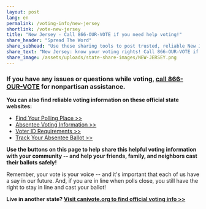 ```yaml
---
layout: post
lang: en
permalink: /voting-info/new-jersey
shortlink: /vote-new-jersey
title: "New Jersey - Call 866-OUR-VOTE if you need help voting!"
share_header: "Spread The Word"
share_subhead: "Use these sharing tools to post trusted, reliable New Jersey voting information!"
share_text: "New Jersey: know your voting rights! Call 866-OUR-VOTE if you need help voting, or use these official resources."
share_image: /assets/uploads/state-share-images/NEW-JERSEY.png
---
```

### **If you have any issues or questions while voting, [call 866-OUR-VOTE](tel:8666878683) for nonpartisan assistance.**

**You can also find reliable voting information on these official state websites:**

* [Find Your Polling Place >>](https://voter.njsvrs.com/PublicAccess/servlet/com.saber.publicaccess.control.PublicAccessNavigationServlet?USERPROCESS=MaintainUserAccount)
* [Absentee Voting Information >>](https://www.state.nj.us/state/elections/vote-by-mail.shtml)
* [Voter ID Requirements >>](http://www.state.nj.us/state/elections/vote_id_req.html)
* [Track Your Absentee Ballot >>](https://voter.svrs.nj.gov/auth/sign-up)

**Use the buttons on this page to help share this helpful voting information with your community -- and help your friends, family, and neighbors cast their ballots safely!**

Remember, your vote is your voice -- and it's important that each of us have a say in our future. And, if you are in line when polls close, you still have the right to stay in line and cast your ballot!

**Live in another state? [Visit canivote.org to find official voting info >>](https://canivote.org)**